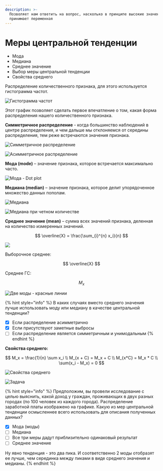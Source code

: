 ```yaml
---
description: >-
  Позволяет нам ответить на вопрос, насколько в принципе высокие значение
  принимает переменная
---
```


# Меры центральной тенденции

* Мода
* Медиана
* Среднее значение
* Выбор меры центральной тенденции
* Свойства среднего

Распределение количественного признака, для этого используется гистограмма частот.

![&#x413;&#x438;&#x441;&#x442;&#x43E;&#x433;&#x440;&#x430;&#x43C;&#x43C;&#x430; &#x447;&#x430;&#x441;&#x442;&#x43E;&#x442;](../.gitbook/assets/2019-06-18_20-27-55.png)

Этот график позволяет сделать первое впечатление о том, какая форма распределения нашего количественного признака.

**Симметричное распределение** - когда большинство наблюдений в центре распределения, и чем дальше мы отклоняемся от середины распределения, тем реже встречаются значения признака.

![&#x421;&#x438;&#x43C;&#x43C;&#x435;&#x442;&#x440;&#x438;&#x447;&#x43D;&#x43E;&#x435; &#x440;&#x430;&#x441;&#x43F;&#x440;&#x435;&#x434;&#x435;&#x43B;&#x435;&#x43D;&#x438;&#x435;](../.gitbook/assets/2019-06-18_20-32-44.png)

![&#x410;&#x441;&#x438;&#x43C;&#x43C;&#x435;&#x442;&#x440;&#x438;&#x447;&#x43D;&#x43E;&#x435; &#x440;&#x430;&#x441;&#x43F;&#x440;&#x435;&#x434;&#x435;&#x43B;&#x435;&#x43D;&#x438;&#x435;](../.gitbook/assets/image%20%2813%29.png)

**Мода \(mode\)** – значение признака, которое встречается максимально часто.

![&#x41C;&#x43E;&#x434;&#x430; - Dot plot](../.gitbook/assets/image%20%2822%29.png)

**Медиана \(median\)** – значение признака, которое делит упорядоченное множество данных пополам.

![&#x41C;&#x435;&#x434;&#x438;&#x430;&#x43D;&#x430;](../.gitbook/assets/image%20%2812%29.png)

![&#x41C;&#x435;&#x434;&#x438;&#x430;&#x43D;&#x430; &#x43F;&#x440;&#x438; &#x447;&#x435;&#x442;&#x43D;&#x43E;&#x43C; &#x43A;&#x43E;&#x43B;&#x438;&#x447;&#x435;&#x441;&#x442;&#x432;&#x435;](../.gitbook/assets/image%20%2828%29.png)

**Среднее значение \(mean\)** – сумма всех значений признака, деленная на количество измеренных значений.

$$
\overline{X} = \frac{\sum_{i}^{n} x_i}{n}
$$

![](../.gitbook/assets/image.png)

Выборочное среднее:

$$
\overline{X}
$$

Среднее ГС:

$$
M_x
$$

![&#x414;&#x432;&#x435; &#x43C;&#x43E;&#x434;&#x44B; - &#x43A;&#x440;&#x430;&#x441;&#x43D;&#x44B;&#x435; &#x43B;&#x438;&#x43D;&#x438;&#x438;](../.gitbook/assets/image%20%287%29.png)

{% hint style="info" %}
В каких случаях вместо среднего значения лучше использовать моду или медиану в качестве центральной тенденции?

* [x] Если распределение асимметрично
* [x] Если присутствуют заметные выбросы
* [ ] Если распределение является симметричным и унимодальным
{% endhint %}

**Свойства среднего:**

$$
M_x = \frac{1}{n} \sum x_i \\
M_{x + C} = M_x + C \\
M_{x*C} = M_x * C \\
\sum(x_i - M_x) = 0
$$

![&#x421;&#x432;&#x43E;&#x439;&#x441;&#x442;&#x432;&#x430; &#x441;&#x440;&#x435;&#x434;&#x43D;&#x435;&#x433;&#x43E;](../.gitbook/assets/image%20%2834%29.png)

![&#x417;&#x430;&#x434;&#x430;&#x447;&#x430;](../.gitbook/assets/image%20%2825%29.png)

{% hint style="info" %}
Предположим, вы провели исследование с целью выяснить, какой доход у граждан, проживающих в двух разных городах \(по 100 человек из каждого города\). Распределение заработной платы изображено на графике. Какую из мер центральной тенденции осмысленнее всего использовать для описания полученных данных?

* [x] Мода \(моды\)
* [ ] Медиана
* [ ] Все три меры дадут приблизительно одинаковый результат
* [ ] Среднее значение

Ну явно тенденция - это два пика. И соответственно 2 моды отобразят ее лучше, чем серединка между пиками в виде среднего значения и медианы.
{% endhint %}



